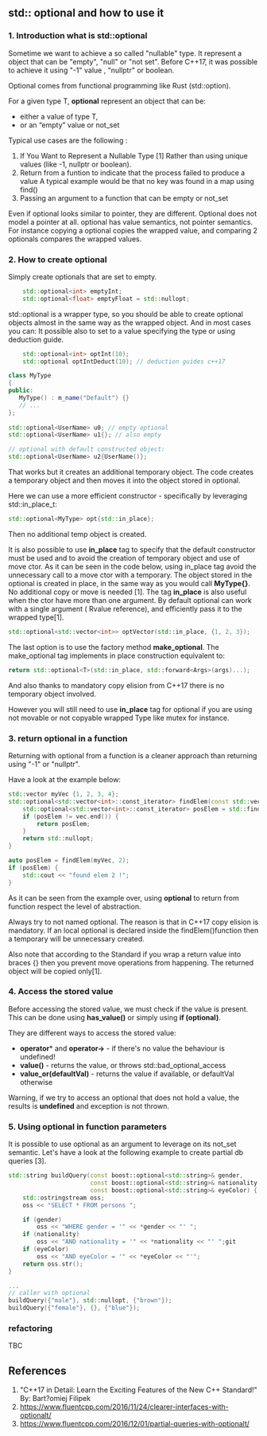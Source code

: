 ## std:: optional and how to use it

### 1. Introduction what is std::optional

Sometime we want to achieve a so called "nullable" type. It represent a object that can be "empty", "null" or "not set". Before C++17, it was possible to achieve it using "-1" value , "nullptr" or boolean.

Optional comes from functional programming like Rust (std::option).

For a given type T, **optional<T>** represent an object that can be:

* either a value of type T,
* or an “empty” value or not_set

Typical use cases are the following :

1. If You Want to Represent a Nullable Type [1]
    Rather than using unique values (like -1, nullptr or boolean).
2. Return from a funtion to indicate that the process failed to produce a value
    A typical example would be that no key was found in a map using find()
3. Passing an argument to a function that can be empty or not_set

Even if optional looks similar to pointer, they are different. Optional does not model a pointer at all. optional has value semantics, not pointer semantics. For instance copying a optional copies the wrapped value, and comparing 2 optionals compares the wrapped values.

### 2. How to create optional

Simply create optionals that are set to empty.

```cpp
    std::optional<int> emptyInt;
    std::optional<float> emptyFloat = std::nullopt;
```
std::optional is a wrapper type, so you should be able to create optional objects almost in the same way as the wrapped object. And in most cases you can:
It possible also to set to a value specifying the type or using deduction guide.

```cpp
    std::optional<int> optInt(10);
    std::optional optIntDeduct(10); // deduction guides c++17
```



```cpp
class MyType
{
public:
   MyType() : m_name("Default") {}
   // ...
};
    
std::optional<UserName> u0; // empty optional
std::optional<UserName> u1{}; // also empty

// optional with default constructed object:
std::optional<UserName> u2{UserName()};

```

That works but it creates an additional temporary object.
The code creates a temporary object and then moves it into the object stored in optional.

Here we can use a more efficient constructor - specifically by leveraging std::in_place_t:

```cpp
std::optional<MyType> opt{std::in_place};
```
Then no additional temp object is created.
    
It is also possible to use **in_place** tag to specify that the default constructor must be used and to avoid the creation of temporary object and use of move ctor.
As it can be seen in the code below, using in_place tag avoid the unnecessary call to a move ctor with a temporary. The object stored in the optional is created in place, in the same way as you would call **MyType{}**. No additional copy or move is needed [1].
The tag **in_place** is also useful when the ctor have more than one argument. By default optional can work with a single argument ( Rvalue reference), and efficiently pass it to the wrapped type[1].

```cpp
std::optional<std::vector<int>> optVector(std::in_place, {1, 2, 3});
```

The last option is to use the factory method **make_optional**.
The make_optional tag implements in place construction equivalent to:
```cpp
return std::optional<T>(std::in_place, std::forward<Args>(args)...);
```
And also thanks to mandatory copy elision from C++17 there is no temporary object involved.

However you will still need to use **in_place** tag for optional if you are using not movable or not copyable wrapped Type like mutex for instance.

### 3. return optional in a function

Returning with optional<T> from a function is a cleaner approach than returning using "-1" or "nullptr".

Have a look at the example below:

```cpp
std::vector myVec {1, 2, 3, 4};
std::optional<std::vector<int>::const_iterator> findElem(const std::vector<int> vec, int target) {
    std::optional<std::vector<int>::const_iterator> posElem = std::find(vec.begin(), vec.end(), target);
    if (posElem != vec.end()) {
        return posElem;
    }
    return std::nullopt; 
}

auto posElem = findElem(myVec, 2);
if (posElem) {
    std::cout << "found elem 2 !";
}
```

As it can be seen from the example over, using **optional<T>** to return from function respect the  level of abstraction. 

Always try to not named optional. The reason is that in C++17 copy elision is mandatory. If an local optional is declared inside the findElem()function then a temporary will be unnecessary created.  

Also note that according to the Standard if you wrap a return value into braces {} then you prevent move operations from happening. The returned object will be copied only[1].

### 4. Access the stored value

Before accessing the stored value, we must check if the value is present. This can be done using **has_value()** or simply using **if (optional<T>)**.

They are different ways to access the stored value:

* **operator*** and **operator->** - if there's no value the behaviour is undefined!
* **value()** - returns the value, or throws std::bad_optional_access
* **value_or(defaultVal)** - returns the value if available, or defaultVal otherwise

Warning, if we try to access an optional that does not hold a value, the results is **undefined** and exception is not thrown.

### 5. Using optional in function parameters

It is possible to use optional<T> as an argument to leverage on its not_set semantic.
Let's have a look at the following example to create partial db queries [3].

```cpp
std::string buildQuery(const boost::optional<std::string>& gender,
                       const boost::optional<std::string>& nationality,
                       const boost::optional<std::string>& eyeColor) {
    std::ostringstream oss;
    oss << "SELECT * FROM persons ";

    if (gender)
        oss << "WHERE gender = '" << *gender << "' ";
    if (nationality)
        oss << "AND nationality = '" << *nationality << "' ";git
    if (eyeColor)
        oss << "AND eyeColor = '" << *eyeColor << "'";
    return oss.str();
}

...
// caller with optional
buildQuery({"male"}, std::nullopt, {"brown"});
buildQuery({"female"}, {}, {"blue"});

```

### refactoring 

TBC

## References
1. "C++17 in Detail: Learn the Exciting Features of the New C++ Standard!" By: Bart?omiej Filipek
2. https://www.fluentcpp.com/2016/11/24/clearer-interfaces-with-optionalt/
3. https://www.fluentcpp.com/2016/12/01/partial-queries-with-optionalt/



